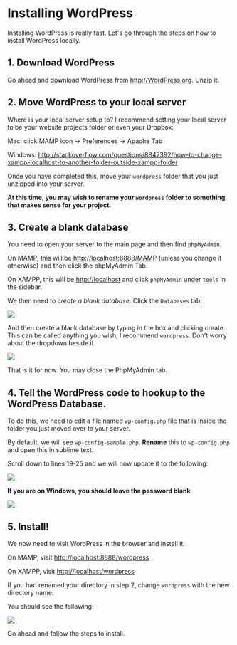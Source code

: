 # Installing WordPress
Installing WordPress is really fast. Let's go through the steps on how to install WordPress locally. 

## 1. Download WordPress 
Go ahead and download WordPress from <http://WordPress.org>. Unzip it. 

## 2. Move WordPress to your local server
Where is your local server setup to? I recommend setting your local server to be your website projects folder or even your Dropbox:

Mac: click MAMP icon → Preferences → Apache Tab

Windows: <http://stackoverflow.com/questions/8847392/how-to-change-xampp-localhost-to-another-folder-outside-xampp-folder>

Once you have completed this, move your `wordpress` folder that you just unzipped into your server. 

__At this time, you may wish to rename your `wordpress` folder to something that makes sense for your project__.

## 3. Create a blank database
You need to open your server to the main page and then find `phpMyAdmin`.

On MAMP, this will be <http://localhost:8888/MAMP> (unless you change it otherwise) and then click the phpMyAdmin Tab.

On XAMPP, this will be <http://localhost> and click `phpMyAdmin` under `tools` in the sidebar.

We then need to *create a blank database*. Click the `Databases` tab:

![](http://wes.io/UEvo/content)

And then create a blank database by typing in the box and clicking create. This can be called anything you wish, I recommend `wordpress`. Don't worry about the dropdown beside it. 

![](http://wes.io/UEe5/content)

That is it for now. You may close the PhpMyAdmin tab.

## 4. Tell the WordPress code to hookup to the WordPress Database.

To do this, we need to edit a file named `wp-config.php` file that is inside the folder you just moved over to your server.

By default, we will see `wp-config-sample.php`. **Rename** this to `wp-config.php` and open this in sublime text.

Scroll down to lines 19-25 and we will now update it to the following:

![](http://wes.io/UEZC/content)

**If you are on Windows, you should leave the password blank** 

![](http://wes.io/UEUs/content)

## 5. Install!

We now need to visit WordPress in the browser and install it. 

On MAMP, visit <http://localhost:8888/wordpress> 

On XAMPP, visit <http://localhost/wordpress>

If you had renamed your directory in step 2, change `wordpress` with the new directory name.

You should see the following:

![](http://wes.io/UEZc/content)

Go ahead and follow the steps to install.